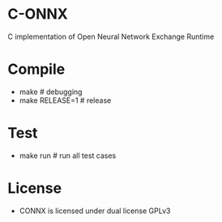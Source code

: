 # C-ONNX
C implementation of Open Neural Network Exchange Runtime

# Compile
 * make # debugging
 * make RELEASE=1 # release

# Test
 * make run # run all test cases

# License
 * CONNX is licensed under dual license GPLv3
